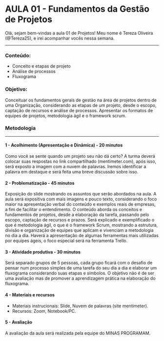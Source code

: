 # AULA 01 - Fundamentos da Gestão de Projetos

Olá, sejam bem-vindas a aula 01 de Projetos! Meu nome é Tereza Oliveira (@Tereza25), e irei acompanhar vocês nessa semana.

-------------------------------------------------

### Conteúdo:

- Conceito e etapas de projeto 
- Análise de processos 
- Fluxograma 

### Objetivo: 

Conceituar os fundamentos gerais de gestão na área de projetos dentro de uma Organização, considerando as etapas de um projeto, desde o escopo, captação de recursos e análise de processos. Apresentar os formatos de equipes de projetos, metodologia ágil e o framework scrum. 


### Metodologia
------------------------------------------------------------

#### 1 - Acolhimento (Apresentação e Dinâmica) - 20 minutos

Como você se sente quando um projeto seu não dá certo? A turma deverá colocar suas respostas no link compartilhado (mentimeter.com), após isso, será exposto a imagem com a nuvem de palavras. Iremos identificar a palavra em destaque e será feita uma breve discussão sobre isso.

#### 2 - Problematização - 45 minutos

Exposição do slide mostrando os assuntos que serão abordados na aula. A aula será expositiva com mais imagens e pouco texto, considerando o foco maior na apresentação verbal do conteúdo e exemplos reais de empresas, a fim de facilitar o entendimento. O conteúdo aborda os conceitos e fundamentos de projetos, desde a elaboração da tarefa, passando pelo escopo, captação de recursos e prazos. Será explicado e exemplificado o que é metodologia ágil, o que é o framework Scrum, mostrando a estrutura, divisão e organização de equipes que aplicam e vivenciam a metodologia no dia a dia.  Haverá a apresentação de algumas ferramentas mais utilizadas por equipes ágeis, o foco especial será na ferramenta Trello.

#### 3 - Atividade produtiva - 30 minutos
Será separado grupos de 5 pessoas, cada grupo ficará com o desafio de pensar num processo simples de uma tarefa do seu dia a dia e elaborar um fluxograma considerando suas etapas e símbolos. O objetivo não é de ser uma avaliação mas de promover a aprendizagem prática na elaboração do fluxograma. 


#### 4 - Materiais e recursos

- Materiais instrucionais: Slide, Nuvem de palavras (site mentimeter).
- Recursos:  Zoom, Notebook/PC.

#### 5 - Avaliação

A avaliação da aula será realizada pela equipe do MINAS PROGRAMAM.





